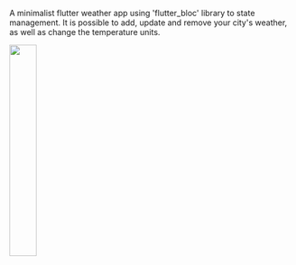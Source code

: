 A minimalist flutter weather app using 'flutter_bloc' library to state management. It is possible to add, update and remove your city's weather, as well as change the temperature units.


<img src="https://user-images.githubusercontent.com/86973277/144877169-33c95082-d280-4748-b5ad-81b5d960ff63.gif" width="31%">
